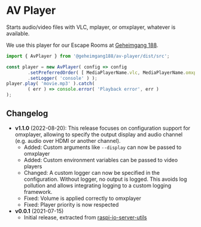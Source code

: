 # AV Player

Starts audio/video files with VLC, mplayer, or omxplayer, whatever is available.

We use this player for our Escape Rooms at [Geheimgang 188](https://geheimgang.ch/).

```typescript
import { AvPlayer } from '@geheimgang188/av-player/dist/src';

const player = new AvPlayer( config => config
        .setPreferredOrder( [ MediaPlayerName.vlc, MediaPlayerName.omxplayer ] )
        .setLogger( 'console' ) );
player.play( 'movie.mp3' ).catch(
        ( err ) => console.error( 'Playback error', err )
);
```


## Changelog

* **v1.1.0** (2022-08-20): This release focuses on configuration support for
  omxplayer, allowing to specify the output display and audio channel (e.g.
  audio over HDMI or another channel).
  * Added: Custom arguments like `--display` can now be passed to omxplayer
  * Added: Custom environment variables can be passed to video players
  * Changed: A custom logger can now be specified in the configuration. Without
    logger, no output is logged. This avoids log pollution and allows
    integrating logging to a custom logging framework.
  * Fixed: Volume is applied correctly to omxplayer
  * Fixed: Player priority is now respected
* **v0.0.1** (2021-07-15)
  * Initial release, extracted from [raspi-io-server-utils][risu]

[risu]: https://www.npmjs.com/package/raspi-io-server-utils
